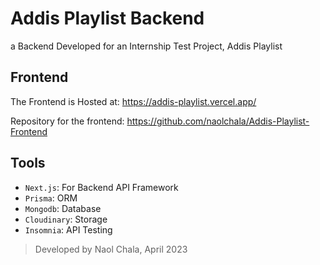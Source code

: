 # Addis Playlist Backend
a Backend Developed for an Internship Test Project, Addis Playlist

## Frontend
The Frontend is Hosted at: https://addis-playlist.vercel.app/

Repository for the frontend: https://github.com/naolchala/Addis-Playlist-Frontend

## Tools
- `Next.js`: For Backend API Framework
- `Prisma`: ORM
- `Mongodb`: Database
- `Cloudinary`: Storage
- `Insomnia`: API Testing

> Developed by Naol Chala, April 2023
